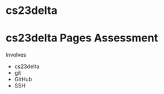 # cs23delta
cs23delta Pages Assessment
=====================
Involves
* cs23delta
* git
* GitHub
* SSH
